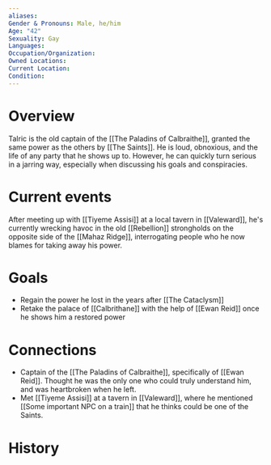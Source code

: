 ```yaml
---
aliases: 
Gender & Pronouns: Male, he/him
Age: "42"
Sexuality: Gay
Languages: 
Occupation/Organization: 
Owned Locations: 
Current Location: 
Condition:
---
```

# Overview
Talric is the old captain of the [[The Paladins of Calbraithe]], granted the same power as the others by [[The Saints]]. He is loud, obnoxious, and the life of any party that he shows up to. However, he can quickly turn serious in a jarring way, especially when discussing his goals and conspiracies.
# Current events
After meeting up with [[Tiyeme Assisi]] at a local tavern in [[Valeward]], he's currently wrecking havoc in the old [[Rebellion]] strongholds on the opposite side of the [[Mahaz Ridge]], interrogating people who he now blames for taking away his power. 
# Goals
- Regain the power he lost in the years after [[The Cataclysm]]
- Retake the palace of [[Calbrithane]] with the help of [[Ewan Reid]] once he shows him a restored power
# Connections
- Captain of the [[The Paladins of Calbraithe]], specifically of [[Ewan Reid]]. Thought he was the only one who could truly understand him, and was heartbroken when he left.
- Met [[Tiyeme Assisi]] at a tavern in [[Valeward]], where he mentioned [[Some important NPC on a train]] that he thinks could be one of the Saints.
# History
